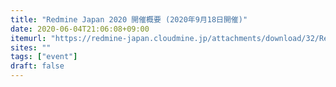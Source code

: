 ```yaml
---
title: "Redmine Japan 2020 開催概要 (2020年9月18日開催)"
date: 2020-06-04T21:06:08+09:00
itemurl: "https://redmine-japan.cloudmine.jp/attachments/download/32/RedmineJapan2020Info.pdf"
sites: ""
tags: ["event"]
draft: false
---
```


